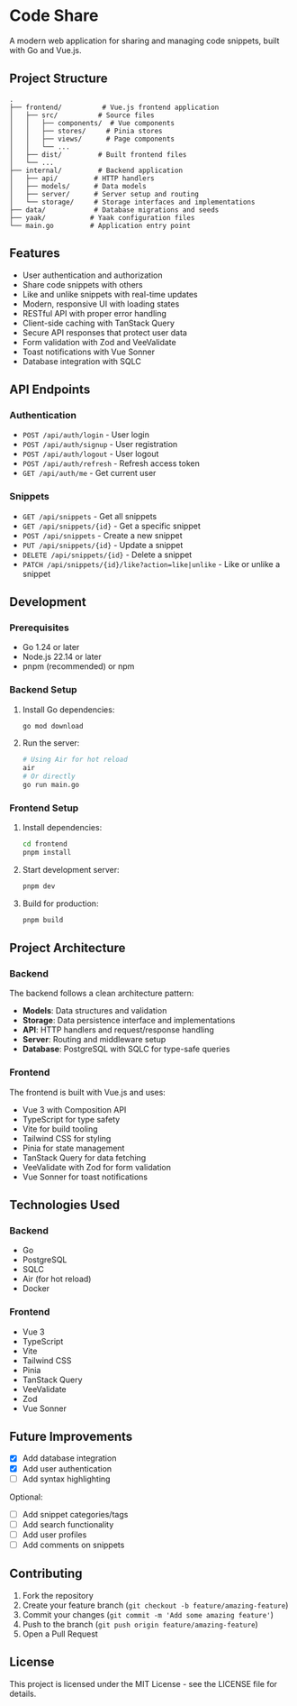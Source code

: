 # Code Share

A modern web application for sharing and managing code snippets, built with Go and Vue.js.

## Project Structure

```
.
├── frontend/          # Vue.js frontend application
│   ├── src/          # Source files
│   │   ├── components/  # Vue components
│   │   ├── stores/     # Pinia stores
│   │   ├── views/      # Page components
│   │   └── ...
│   ├── dist/         # Built frontend files
│   └── ...
├── internal/         # Backend application
│   ├── api/         # HTTP handlers
│   ├── models/      # Data models
│   ├── server/      # Server setup and routing
│   └── storage/     # Storage interfaces and implementations
├── data/            # Database migrations and seeds
├── yaak/           # Yaak configuration files
└── main.go         # Application entry point
```

## Features

- User authentication and authorization
- Share code snippets with others
- Like and unlike snippets with real-time updates
- Modern, responsive UI with loading states
- RESTful API with proper error handling
- Client-side caching with TanStack Query
- Secure API responses that protect user data
- Form validation with Zod and VeeValidate
- Toast notifications with Vue Sonner
- Database integration with SQLC

## API Endpoints

### Authentication

- `POST /api/auth/login` - User login
- `POST /api/auth/signup` - User registration
- `POST /api/auth/logout` - User logout
- `POST /api/auth/refresh` - Refresh access token
- `GET /api/auth/me` - Get current user

### Snippets

- `GET /api/snippets` - Get all snippets
- `GET /api/snippets/{id}` - Get a specific snippet
- `POST /api/snippets` - Create a new snippet
- `PUT /api/snippets/{id}` - Update a snippet
- `DELETE /api/snippets/{id}` - Delete a snippet
- `PATCH /api/snippets/{id}/like?action=like|unlike` - Like or unlike a snippet

## Development

### Prerequisites

- Go 1.24 or later
- Node.js 22.14 or later
- pnpm (recommended) or npm

### Backend Setup

1. Install Go dependencies:

   ```bash
   go mod download
   ```

2. Run the server:
   ```bash
   # Using Air for hot reload
   air
   # Or directly
   go run main.go
   ```

### Frontend Setup

1. Install dependencies:

   ```bash
   cd frontend
   pnpm install
   ```

2. Start development server:

   ```bash
   pnpm dev
   ```

3. Build for production:
   ```bash
   pnpm build
   ```

## Project Architecture

### Backend

The backend follows a clean architecture pattern:

- **Models**: Data structures and validation
- **Storage**: Data persistence interface and implementations
- **API**: HTTP handlers and request/response handling
- **Server**: Routing and middleware setup
- **Database**: PostgreSQL with SQLC for type-safe queries

### Frontend

The frontend is built with Vue.js and uses:

- Vue 3 with Composition API
- TypeScript for type safety
- Vite for build tooling
- Tailwind CSS for styling
- Pinia for state management
- TanStack Query for data fetching
- VeeValidate with Zod for form validation
- Vue Sonner for toast notifications

## Technologies Used

### Backend

- Go
- PostgreSQL
- SQLC
- Air (for hot reload)
- Docker

### Frontend

- Vue 3
- TypeScript
- Vite
- Tailwind CSS
- Pinia
- TanStack Query
- VeeValidate
- Zod
- Vue Sonner

## Future Improvements

- [x] Add database integration
- [x] Add user authentication
- [ ] Add syntax highlighting

Optional:

- [ ] Add snippet categories/tags
- [ ] Add search functionality
- [ ] Add user profiles
- [ ] Add comments on snippets

## Contributing

1. Fork the repository
2. Create your feature branch (`git checkout -b feature/amazing-feature`)
3. Commit your changes (`git commit -m 'Add some amazing feature'`)
4. Push to the branch (`git push origin feature/amazing-feature`)
5. Open a Pull Request

## License

This project is licensed under the MIT License - see the LICENSE file for details.
